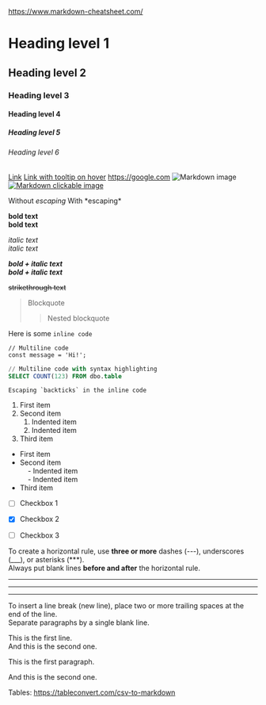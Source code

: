 https://www.markdown-cheatsheet.com/

# Heading level 1
## Heading level 2
### Heading level 3
#### Heading level 4
##### Heading level 5
###### Heading level 6


[Link](https://google.com)
[Link with tooltip on hover](https://google.com "The tooltip")
https://google.com
![Markdown image](https://www.markdown-cheatsheet.com/images/markdown.png)
[![Markdown clickable image](C:/Users/chrbin/Pictures/SomeIcon.jpg "Click me!")](https://google.com)

Without *escaping*
With \*escaping\*

**bold text**  
__bold text__

*italic text*  
_italic text_

***bold + italic text***  
___bold + italic text___

~~strikethrough text~~

> Blockquote  
>  
>> Nested blockquote

Here is some `inline code`

```  
// Multiline code  
const message = 'Hi!';  
```

```sql
// Multiline code with syntax highlighting
SELECT COUNT(123) FROM dbo.table 
```

``Escaping `backticks` in the inline code``

1. First item  
2. Second item  
	1. Indented item  
	2. Indented item  
3. Third item

- First item  
- Second item  
    - Indented item  
    - Indented item  
- Third item

- [ ] Checkbox 1  
- [x] Checkbox 2  
- [ ] Checkbox 3


To create a horizontal rule, use **three or more** dashes (---), underscores (___), or asterisks (***).  
Always put blank lines **before and after** the horizontal rule.

---

___

***



To insert a line break (new line), place two or more trailing spaces at the end of the line.  
Separate paragraphs by a single blank line.


This is the first line.  
And this is the second one.

This is the first paragraph. 

And this is the second one.


Tables: https://tableconvert.com/csv-to-markdown
